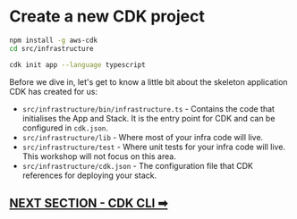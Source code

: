 # Create a new CDK project

```sh
npm install -g aws-cdk
cd src/infrastructure

cdk init app --language typescript
```

Before we dive in, let's get to know a little bit about the skeleton application CDK has created for us:

- `src/infrastructure/bin/infrastructure.ts` - Contains the code that initialises the App and Stack. It is the entry point for CDK and can be configured in `cdk.json`.
- `src/infrastructure/lib` - Where most of your infra code will live.
- `src/infrastructure/test` - Where unit tests for your infra code will live. This workshop will not focus on this area.
- `src/infrastructure/cdk.json` - The configuration file that CDK references for deploying your stack.

## [NEXT SECTION - CDK CLI ➡](03-cdk-cli.md)
